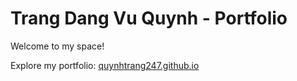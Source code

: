 # Trang Dang Vu Quynh - Portfolio

Welcome to my space! 

Explore my portfolio: [quynhtrang247.github.io](https://quynhtrang247.github.io)
